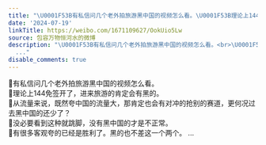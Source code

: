 ```yaml
---
title: "\U0001F53B有私信问几个老外拍旅游黑中国的视频怎么看。\U0001F53B理论上144免签开了，进来旅游的肯定会有黑的。\U0001F53B从流量来说，既然夸中国的流量大，那肯定也会有对冲的抢..."
date: '2024-07-19'
linkTitle: https://weibo.com/1671109627/OokUio5Lw
source: 包容万物恒河水的微博
description: "\U0001F53B有私信问几个老外拍旅游黑中国的视频怎么看。<br>\U0001F53B理论上144免签开了，进来旅游的肯定会有黑的。<br>\U0001F53B从流量来说，既然夸中国的流量大，那肯定也会有对冲的抢别的赛道，更何况过去黑中国的还少了？<br>\U0001F53B没必要看到这种就跳脚，没有黑中国的才是不正常。<br>\U0001F53B有很多客观夸的已经是胜利了。黑的也不差这一个两个。
  ..."
disable_comments: true
---
```

🔻有私信问几个老外拍旅游黑中国的视频怎么看。<br>🔻理论上144免签开了，进来旅游的肯定会有黑的。<br>🔻从流量来说，既然夸中国的流量大，那肯定也会有对冲的抢别的赛道，更何况过去黑中国的还少了？<br>🔻没必要看到这种就跳脚，没有黑中国的才是不正常。<br>🔻有很多客观夸的已经是胜利了。黑的也不差这一个两个。 ...
